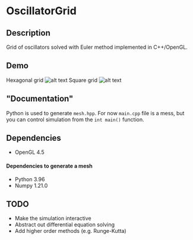 # OscillatorGrid

## Description

Grid of oscillators solved with Euler method implemented in C++/OpenGL.

## Demo
Hexagonal grid
![alt text](https://github.com/EQUINOX24/OscillatorGrid/blob/master/demo_hex.gif)
Square grid
![alt text](https://github.com/EQUINOX24/OscillatorGrid/blob/master/demo_aquare.gif)

## "Documentation"

Python is used to generate `mesh.hpp`. For now `main.cpp` file is a mess, but you can control simulation from the `int main()` function.

## Dependencies

- OpenGL 4.5

#### Dependencies to generate a mesh

- Python 3.96
- Numpy 1.21.0

## TODO

- Make the simulation interactive
- Abstract out differential equation solving
- Add higher order methods (e.g. Runge-Kutta)
